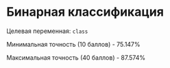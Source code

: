# Бинарная классификация
Целевая переменная: `class`

Минимальная точность (10 баллов) - 75.147%

Максимальная точность (40 баллов) - 87.574%
        